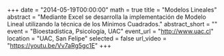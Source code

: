 +++
date = "2014-05-19T00:00:00"
math = true
title = "Modelos Lineales"
abstract = "Mediante Excel se desarrolla la implementación de Modelo Lineal utilizando la técnica de los Mínimos Cuadrados."
abstract_short = ""
event = "Bioestadística, Psicología, UAC"
event_url = "http://www.uac.cl"
location = "UAC, San Felipe"
selected = false
url_video = "https://youtu.be/Vv7aRg5gc1E"
+++
